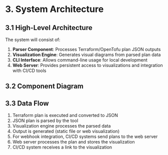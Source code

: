 # 3. System Architecture

## 3.1 High-Level Architecture
The system will consist of:
1. **Parser Component**: Processes Terraform/OpenTofu plan JSON outputs
2. **Visualization Engine**: Generates visual diagrams from parsed plan data
3. **CLI Interface**: Allows command-line usage for local development
4. **Web Server**: Provides persistent access to visualizations and integration with CI/CD tools

## 3.2 Component Diagram



## 3.3 Data Flow
1. Terraform plan is executed and converted to JSON
2. JSON plan is parsed by the tool
3. Visualization engine processes the parsed data
4. Output is generated (static file or web visualization)
5. For webhook integration, CI/CD systems send plans to the web server
6. Web server processes the plan and stores the visualization
7. CI/CD system receives a link to the visualization
